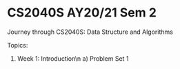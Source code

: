 # CS2040S AY20/21 Sem 2

Journey through CS2040S: Data Structure and Algorithms

Topics:
1)    Week 1: Introduction\n
      a) Problem Set 1
